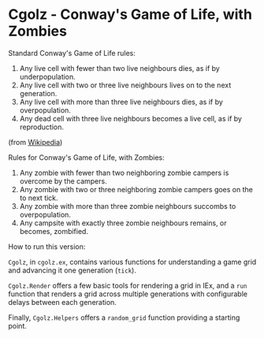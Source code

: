 # Cgolz - Conway's Game of Life, with Zombies

Standard Conway's Game of Life rules:

1. Any live cell with fewer than two live neighbours dies, as if by underpopulation.
2. Any live cell with two or three live neighbours lives on to the next generation.
3. Any live cell with more than three live neighbours dies, as if by overpopulation.
4. Any dead cell with three live neighbours becomes a live cell, as if by reproduction.

(from [Wikipedia](https://en.wikipedia.org/wiki/Conway's_Game_of_Life#Rules))

Rules for Conway's Game of Life, with Zombies:

1. Any zombie with fewer than two neighboring zombie campers is overcome by the campers.
2. Any zombie with two or three neighboring zombie campers goes on the to next tick.
3. Any zombie with more than three zombie neighbours succombs to overpopulation.
4. Any campsite with exactly three zombie neighbours remains, or becomes, zombified.

How to run this version:

`Cgolz`, in `cgolz.ex`, contains various functions for understanding a game grid and advancing it one generation (`tick`).

`Cgolz.Render` offers a few basic tools for rendering a grid in IEx, and a `run` function that renders a grid across multiple generations with configurable delays between each generation.

Finally, `Cgolz.Helpers` offers a `random_grid` function providing a starting point.
